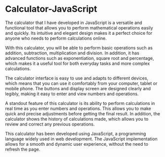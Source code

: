 # Calculator-JavaScript

The calculator that I have developed in JavaScript is a versatile and functional tool that allows you to perform mathematical operations easily and quickly. Its intuitive and elegant design makes it a perfect choice for anyone who needs to perform calculations online.

With this calculator, you will be able to perform basic operations such as addition, subtraction, multiplication and division. In addition, it has advanced functions such as exponentiation, square root and percentage, which makes it a useful tool for both everyday tasks and more complex calculations.

The calculator interface is easy to use and adapts to different devices, which means that you can use it comfortably from your computer, tablet or mobile phone. The buttons and display screen are designed clearly and legibly, making it easy to enter and view numbers and operations.

A standout feature of this calculator is its ability to perform calculations in real time as you enter numbers and operations. This allows you to make quick and precise adjustments before getting the final result. In addition, the calculator shows the history of calculations made, which allows you to review and correct any previous operations.

This calculator has been developed using JavaScript, a programming language widely used in web development. The JavaScript implementation allows for a smooth and dynamic user experience, without the need to refresh the page.
